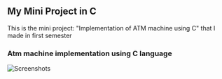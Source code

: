 ## My Mini Project in C
This is the mini project: "Implementation of ATM machine using C" that I made in first semester

### Atm machine implementation using C language
![Screenshots]('/ATM1.png')
